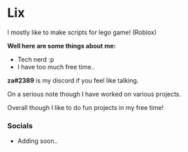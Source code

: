 # Lix

I mostly like to make scripts for lego game! (Roblox)

**Well here are some things about me:**

- Tech nerd :p
- I have too much free time..

**za#2389** is my discord if you feel like talking.

On a serious note though I have worked on various projects.

Overall though I like to do fun projects in my free time!

### Socials
- Adding soon..
